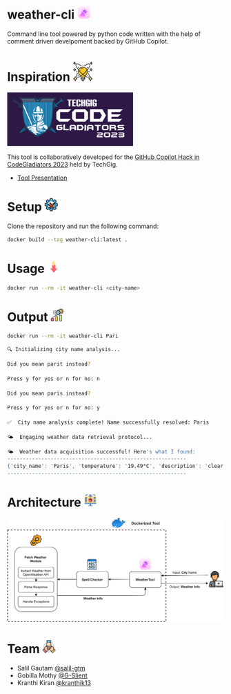 # weather-cli <img src="icons/icon.png" alt="WeatherTool" width="30"/>

Command line tool powered by python code written with the help of comment driven develpoment backed by GitHub Copilot.

# Inspiration <img src="inspiration.png" alt="Inspiration" width="45"/>

![CodeGladiators23](icons/cg.png)

This tool is collaboratively developed for the [GitHub Copilot Hack in CodeGladiators 2023](https://www.techgig.com/codegladiators/github-copilot-hackathon) held by TechGig.

- [Tool Presentation](https://docs.google.com/presentation/d/1XZ_aivvg0hR2ARfoQQjU0ziPMjVuBPF6mMqtTAT57-8/edit?usp=sharing)

# Setup <img src="icons/setup.png" alt="Setup" width="30"/>

Clone the repository and run the following command:

```bash
docker build --tag weather-cli:latest .
```

# Usage <img src="icons/usage.png" alt="Usage" width="30"/>

```bash
docker run --rm -it weather-cli <city-name>
```

# Output <img src="icons/output.png" alt="Output" width="30"/>

```bash
docker run --rm -it weather-cli Pari
```

```bash
🔍 Initializing city name analysis...

Did you mean parit instead?

Press y for yes or n for no: n

Did you mean paris instead?

Press y for yes or n for no: y

✅  City name analysis complete! Name successfully resolved: Paris

🌤️  Engaging weather data retrieval protocol...

🌤️  Weather data acquisition successful! Here's what I found:
----------------------------------------------------------
{'city_name': 'Paris', 'temperature': '19.49°C', 'description': 'clear sky'}
----------------------------------------------------------
```

# Architecture <img src="icons/arch-icon.png" alt="Architecture" width="30"/>

<img src="arch.png" alt="WeatherTool Architecture"/>

# Team <img src="icons/team.png" alt="Team" width="30"/>

- Salil Gautam [@salil-gtm](https://github.com/salil-gtm)
- Gobilla Mothy [@G-Slient](https://github.com/G-Slient/)
- Kranthi Kiran [@kranthik13](https://github.com/kranthik13/)
